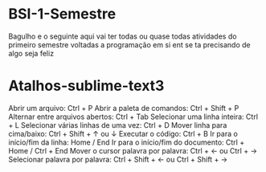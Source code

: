 # BSI-1-Semestre
Bagulho e o seguinte aqui vai ter todas ou quase todas atividades do primeiro semestre voltadas a programação em si ent se ta precisando de algo seja feliz 

# Atalhos-sublime-text3
Abrir um arquivo: Ctrl + P
Abrir a paleta de comandos: Ctrl + Shift + P
Alternar entre arquivos abertos: Ctrl + Tab
Selecionar uma linha inteira: Ctrl + L
Selecionar várias linhas de uma vez: Ctrl + D
Mover linha para cima/baixo: Ctrl + Shift + ↑ ou ↓
Executar o código: Ctrl + B
Ir para o início/fim da linha: Home / End
Ir para o início/fim do documento: Ctrl + Home / Ctrl + End
Mover o cursor palavra por palavra: Ctrl + ← ou Ctrl + →
Selecionar palavra por palavra: Ctrl + Shift + ← ou Ctrl + Shift + →
